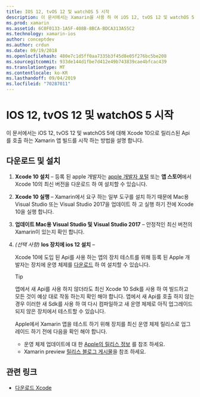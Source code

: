 ```yaml
---
title: IOS 12, tvOS 12 및 watchOS 5 시작
description: 이 문서에서는 Xamarin을 사용 하 여 iOS 12, tvOS 12 및 watchOS 5 앱을 빌드하기 위해를 설정 하는 방법을 설명 합니다. Xcode 10을 다운로드 하 고 Mac용 Visual Studio 및 Visual Studio 2017을 업데이트 하는 방법을 설명 합니다.
ms.prod: xamarin
ms.assetid: 6C0F0133-1A5F-408B-8BCA-BDCA313A55C2
ms.technology: xamarin-ios
author: conceptdev
ms.author: crdun
ms.date: 09/19/2018
ms.openlocfilehash: 480e7c1d5ff0aa7335b3f45d8e05f276bc5be208
ms.sourcegitcommit: 933de144d1fbe7d412e49b743839cae4bfcac439
ms.translationtype: MT
ms.contentlocale: ko-KR
ms.lasthandoff: 09/04/2019
ms.locfileid: "70287011"
---
```

# <a name="get-started-with-ios-12-tvos-12-and-watchos-5"></a>IOS 12, tvOS 12 및 watchOS 5 시작

이 문서에서는 iOS 12, tvOS 12 및 watchOS 5에 대해 Xcode 10으로 릴리스된 Api를 호출 하는 Xamarin 앱 빌드를 시작 하는 방법을 설명 합니다.

## <a name="download-and-install"></a>다운로드 및 설치

1. **Xcode 10 설치** – 등록 된 apple 개발자는 [apple 개발자 포털](https://developer.apple.com/download/) 또는 **앱 스토어**에서 Xcode 10의 최신 버전을 다운로드 하 여 설치할 수 있습니다.

2. **Xcode 10 실행** – Xamarin에서 요구 하는 일부 도구를 설치 하기 때문에 Mac용 Visual Studio 또는 Visual Studio 2017을 업데이트 하 고 실행 하기 전에 Xcode 10을 실행 합니다.

3. **업데이트 Mac용 Visual Studio 및 Visual Studio 2017** – 안정적인 최신 버전의 Xamarin이 있는지 확인 합니다.

4. _(선택 사항)_ **Ios 장치에 ios 12 설치** –

   Xcode 10에 도입 된 Api를 사용 하는 앱의 장치 테스트를 위해 등록 된 Apple 개발자는 장치에 운영 체제를 [다운로드](https://developer.apple.com/download) 하 여 설치할 수 있습니다.

   > [!TIP]
   > 앱에서 새 Api를 사용 하지 않더라도 최신 Xcode 10 Sdk를 사용 하 여 빌드하고 모든 것이 예상 대로 작동 하는지 확인 해야 합니다. 앱에서 새 Api를 호출 하지 않는 경우 이러한 새 Sdk를 사용 하 여 다시 컴파일하고 새 운영 체제로 아직 업그레이드 되지 않은 장치에서 테스트할 수 있습니다.
   >
   > Apple에서 Xamarin 앱을 테스트 하기 위해 장치를 최신 운영 체제 릴리스로 업그레이드 하기 전에 다음을 확인 해야 합니다.
   >
   > - 운영 체제 업데이트에 대 한 [Apple의 릴리스 정보](https://developer.apple.com/download/) 를 참조 하세요.
   > - Xamarin preview [릴리스 블로그 게시물](https://releases.xamarin.com/preview-release-xcode-10-beta-6/)을 참조 하세요.

## <a name="related-links"></a>관련 링크

- [다운로드 Xcode](https://developer.apple.com/download/)
